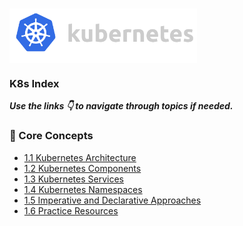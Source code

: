 <h1 style="display: flex; align-items: center; gap: 10px;">
  <img src="../assets/k8s.gif" alt="Kubernetes" width="300">
</h1>

### K8s Index
***Use the links 👇 to navigate through topics if needed.***

### 📘 Core Concepts

- [1.1 Kubernetes Architecture](1.Core-Concepts/1.1%20k8s-architecture.md)
- [1.2 Kubernetes Components](1.Core-Concepts/1.2%20k8s-components.md)
- [1.3 Kubernetes Services](1.Core-Concepts/1.3%20K8s-services.md)
- [1.4 Kubernetes Namespaces](1.Core-Concepts/1.4%20K8s-NameSpaces.md)
- [1.5 Imperative and Declarative Approaches](1.Core-Concepts/1.5%20imperative%20and%20declarative%20approaches.md)
- [1.6 Practice Resources](1.Core-Concepts/1.6%20practice-resources.md)
